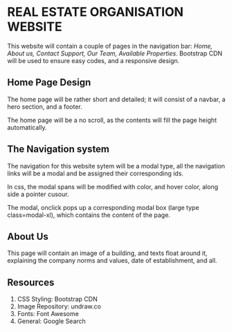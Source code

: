 # REAL ESTATE ORGANISATION WEBSITE

This website will contain a couple of pages in the navigation bar: *Home, About us, Contact Support, Our Team, Available Properties*. Bootstrap CDN will be used to ensure easy codes, and a responsive design.

## Home Page Design

The home page will be rather short and detailed; it will consist of a navbar, a hero section, and a footer.

The home page will be a no scroll, as the contents will fill the page height automatically.

## The Navigation system

The navigation for this website sytem will be a modal type, all the navigation links will be a modal and be assigned their corresponding ids.

In css, the modal spans will be modified with color, and hover color, along side a pointer cusour.

The modal, onclick pops up a corresponding modal box (large type class=modal-xl), which contains the content of the page.

## About Us

This page will contain an image of a building, and texts float around it, explaining the company norms and values, date of establishment, and all.

## Resources

1. CSS Styling: Bootstrap CDN
2. Image Repository: undraw.co
3. Fonts: Font Awesome
4. General: Google Search